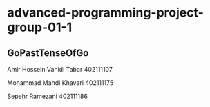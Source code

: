 # advanced-programming-project-group-01-1

## GoPastTenseOfGo

Amir Hossein Vahidi Tabar 402111107

Mohammad Mahdi Khavari 402111175

Sepehr Ramezani 402111186